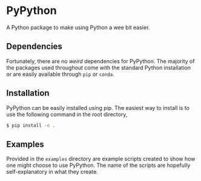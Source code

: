 # PyPython
A Python package to make using Python a wee bit easier.

## Dependencies
Fortunately, there are no _weird_ dependencies for PyPython. The majority of the
packages used throughout come with the standard Python installation or are 
easily available through `pip` or `conda`.

## Installation
PyPython can be easily installed using pip. The easiest way to install is to use
the following command in the root directory,

```bash
$ pip install -e .
```

## Examples

Provided in the `examples` directory are example scripts created to show how one
might choose to use PyPython. The name of the scripts are hopefully 
self-explanatory in what they create.
